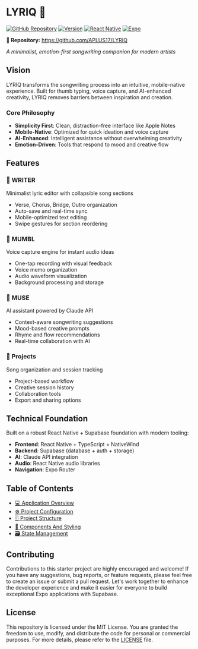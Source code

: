 # LYRIQ 🎵

[![GitHub Repository](https://img.shields.io/badge/GitHub-LYRIQ-blue?style=for-the-badge&logo=github)](https://github.com/APLUS17/LYRIQ)
[![Version](https://img.shields.io/badge/Version-v1.0.0-green?style=for-the-badge)](https://github.com/APLUS17/LYRIQ/releases/tag/v1.0.0)
[![React Native](https://img.shields.io/badge/React_Native-0.79.5-blue?style=for-the-badge&logo=react)](https://reactnative.dev/)
[![Expo](https://img.shields.io/badge/Expo-~53.0.8-black?style=for-the-badge&logo=expo)](https://expo.dev/)

**🔗 Repository:** https://github.com/APLUS17/LYRIQ

*A minimalist, emotion-first songwriting companion for modern artists*

## Vision

LYRIQ transforms the songwriting process into an intuitive, mobile-native experience. Built for thumb typing, voice capture, and AI-enhanced creativity, LYRIQ removes barriers between inspiration and creation.

### Core Philosophy
- **Simplicity First**: Clean, distraction-free interface like Apple Notes
- **Mobile-Native**: Optimized for quick ideation and voice capture
- **AI-Enhanced**: Intelligent assistance without overwhelming creativity
- **Emotion-Driven**: Tools that respond to mood and creative flow

## Features

### 📝 **WRITER**
Minimalist lyric editor with collapsible song sections
- Verse, Chorus, Bridge, Outro organization
- Auto-save and real-time sync
- Mobile-optimized text editing
- Swipe gestures for section reordering

### 🎤 **MUMBL** 
Voice capture engine for instant audio ideas
- One-tap recording with visual feedback
- Voice memo organization
- Audio waveform visualization
- Background processing and storage

### 🤖 **MUSE**
AI assistant powered by Claude API
- Context-aware songwriting suggestions
- Mood-based creative prompts
- Rhyme and flow recommendations
- Real-time collaboration with AI

### 📂 **Projects**
Song organization and session tracking
- Project-based workflow
- Creative session history
- Collaboration tools
- Export and sharing options

## Technical Foundation

Built on a robust React Native + Supabase foundation with modern tooling:
- **Frontend**: React Native + TypeScript + NativeWind
- **Backend**: Supabase (database + auth + storage)
- **AI**: Claude API integration
- **Audio**: React Native audio libraries
- **Navigation**: Expo Router

## Table of Contents

- [💻 Application Overview](docs/application-overview.md)
- [⚙️ Project Configuration](docs/project-configuration.md)
- [🗄️ Project Structure](docs/project-structure.md)
- [🧱 Components And Styling](docs/components-and-styling.md)
- [🗃️ State Management](docs/state-management.md)

## Contributing

Contributions to this starter project are highly encouraged and welcome! If you have any suggestions, bug reports, or feature requests, please feel free to create an issue or submit a pull request. Let's work together to enhance the developer experience and make it easier for everyone to build exceptional Expo applications with Supabase.

## License

This repository is licensed under the MIT License. You are granted the freedom to use, modify, and distribute the code for personal or commercial purposes. For more details, please refer to the [LICENSE](https://github.com/FlemingVincent/supabase-starter/blob/main/LICENSE) file.

